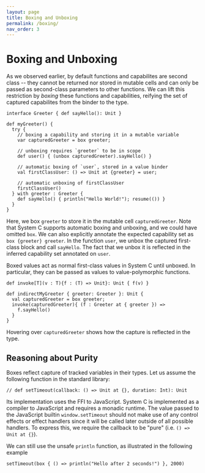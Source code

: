 ```yaml
---
layout: page
title: Boxing and Unboxing
permalink: /boxing/
nav_order: 3
---
```

# Boxing and Unboxing

As we observed earlier, by default functions and capabilites are second class -- they cannot be returned nor stored in mutable cells and can only be passed as second-class parameters to other functions.  We can lift this
restriction by _boxing_ these functions and capabilities, reifying the set of captured capabilites from the binder to the type.

```effekt
interface Greeter { def sayHello(): Unit }

def myGreeter() {
  try {
    // boxing a capability and storing it in a mutable variable
    var capturedGreeter = box greeter;

    // unboxing requires `greeter` to be in scope
    def user() { (unbox capturedGreeter).sayHello() }

    // automatic boxing of `user`, stored in a value binder
    val firstClassUser: () => Unit at {greeter} = user;

    // automatic unboxing of firstClassUser
    firstClassUser()
  } with greeter : Greeter {
    def sayHello() { println("Hello World!"); resume(()) }
  }
}
```

Here, we box `greeter` to store it in the mutable cell `capturedGreeter`.
Note that System C supports automatic boxing and unboxing, and we could have omitted `box`.
We can also explicitly annotate the expected capability set as `box {greeter} greeter`.
In the function `user`, we unbox the captured first-class block and call `sayHello`.
The fact that we unbox it is reflected in the inferred capability set annotated on `user`.

Boxed values act as normal first-class values in System C until unboxed.
In particular, they can be passed as values to value-polymorphic functions.
```effekt
def invoke[T](v : T){f : (T) => Unit}: Unit { f(v) }

def indirectMyGreeter { greeter: Greeter }: Unit {
  val capturedGreeter = box greeter;
  invoke(capturedGreeter){ (f : Greeter at { greeter }) =>
    f.sayHello()
  }
}
```
Hovering over `capturedGreeter` shows how the capture is reflected in the type.

## Reasoning about Purity
Boxes reflect capture of tracked variables in their types. Let us assume the following function
in the standard library:
```effekt
// def setTimeout(callback: () => Unit at {}, duration: Int): Unit
```
Its implementation uses the FFI to JavaScript.
System C is implemented as a compiler to JavaScript and requires a monadic runtime. The value passed to
the JavaScript builtin `window.setTimeout` should not make use of any control effects or effect handlers
since it will be called later outside of all possible handlers.
To express this, we require the callback to be "pure" (i.e. `() => Unit at {}`).

We can still use the unsafe `println` function, as illustrated in the following example
```effekt:repl
setTimeout(box { () => println("Hello after 2 seconds!") }, 2000)
```